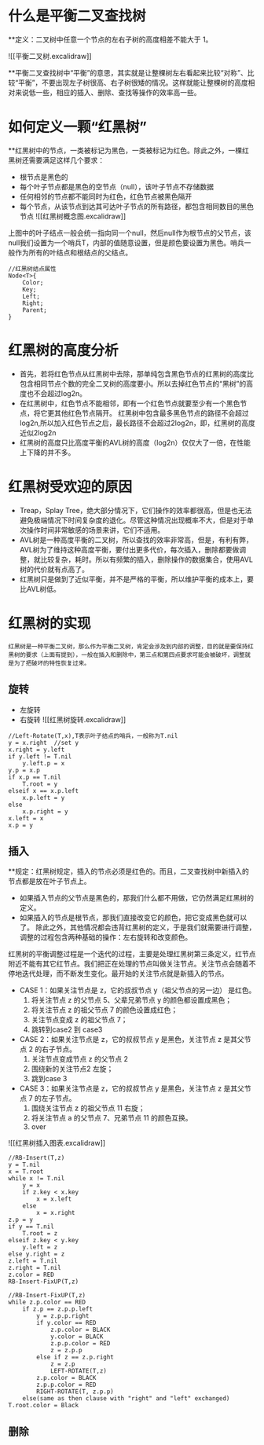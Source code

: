 # 什么是平衡二叉查找树
  **定义：二叉树中任意一个节点的左右子树的高度相差不能大于 1。

![[平衡二叉树.excalidraw]]

**平衡二叉查找树中“平衡”的意思，其实就是让整棵树左右看起来比较“对称”、比较“平衡”，不要出现左子树很高、右子树很矮的情况。这样就能让整棵树的高度相对来说低一些，相应的插入、删除、查找等操作的效率高一些。

# 如何定义一颗“红黑树”
**红黑树中的节点，一类被标记为黑色，一类被标记为红色。除此之外，一棵红黑树还需要满足这样几个要求：
* 根节点是黑色的
* 每个叶子节点都是黑色的空节点（null），该叶子节点不存储数据
* 任何相邻的节点都不能同时为红色，红色节点被黑色隔开
* 每个节点，从该节点到达其可达叶子节点的所有路径，都包含相同数目的黑色节点
![[红黑树概念图.excalidraw]]

上图中的叶子结点一般会统一指向同一个null，然后null作为根节点的父节点，该null我们设置为一个哨兵T，内部的值随意设置，但是颜色要设置为黑色。哨兵一般作为所有的叶结点和根结点的父结点。
```
//红黑树结点属性
Node<T>{
	Color;
	Key;
	Left;
	Right;
	Parent;
}
```

# 红黑树的高度分析
* 首先，若将红色节点从红黑树中去除，那单纯包含黑色节点的红黑树的高度比包含相同节点个数的完全二叉树的高度要小。所以去掉红色节点的“黑树”的高度也不会超过log2n。 
* 在红黑树中，红色节点不能相邻，即有一个红色节点就要至少有一个黑色节点，将它更其他红色节点隔开。 红黑树中包含最多黑色节点的路径不会超过log2n,所以加入红色节点之后，最长路径不会超过2log2n，即，红黑树的高度近似2log2n 
* 红黑树的高度只比高度平衡的AVL树的高度（log2n）仅仅大了一倍，在性能上下降的并不多。

# 红黑树受欢迎的原因
* Treap，Splay Tree，绝大部分情况下，它们操作的效率都很高，但是也无法避免极端情况下时间复杂度的退化。尽管这种情况出现概率不大，但是对于单次操作时间非常敏感的场景来讲，它们不适用。 
* AVL树是一种高度平衡的二叉树，所以查找的效率非常高，但是，有利有弊，AVL树为了维持这种高度平衡，要付出更多代价，每次插入，删除都要做调整，就比较复杂，耗时。所以有频繁的插入，删除操作的数据集合，使用AVL树的代价就有点高了。 
* 红黑树只是做到了近似平衡，并不是严格的平衡，所以维护平衡的成本上，要比AVL树低。

# 红黑树的实现
    红黑树是一种平衡二叉树，那么作为平衡二叉树，肯定会涉及到内部的调整，目的就是要保持红黑树的要求（上面有提到），一般在插入和删除中，第三点和第四点要求可能会被破坏，调整就是为了把破坏的特性恢复过来。
## 旋转
* 左旋转
* 右旋转
![[红黑树旋转.excalidraw]]
```
//Left-Rotate(T,x),T表示叶子结点的哨兵，一般称为T.nil
y = x.right  //set y
x.right = y.left
if y.left != T.nil
	y.left.p = x
y.p = x.p
if x.p == T.nil
	T.root = y
elseif x == x.p.left
	x.p.left = y
else 
	x.p.right = y
x.left = x
x.p = y
```

## 插入

**规定：红黑树规定，插入的节点必须是红色的。而且，二叉查找树中新插入的节点都是放在叶子节点上。
* 如果插入节点的父节点是黑色的，那我们什么都不用做，它仍然满足红黑树的定义。
* 如果插入的节点是根节点，那我们直接改变它的颜色，把它变成黑色就可以了。
除此之外，其他情况都会违背红黑树的定义，于是我们就需要进行调整，调整的过程包含两种基础的操作：左右旋转和改变颜色。

红黑树的平衡调整过程是一个迭代的过程，主要是处理红黑树第三条定义，红节点附近不能有其它红节点。我们把正在处理的节点叫做关注节点。关注节点会随着不停地迭代处理，而不断发生变化。最开始的关注节点就是新插入的节点。

* CASE 1：如果关注节点是 z，它的叔叔节点 y（祖父节点的另一边） 是红色。
	1. 将关注节点 z 的父节点 5、父辈兄弟节点 y 的颜色都设置成黑色；
	2. 将关注节点 z 的祖父节点 7 的颜色设置成红色；
	3. 关注节点变成 z 的祖父节点 7；
	4. 跳转到case2 到 case3
* CASE 2：如果关注节点是 z，它的叔叔节点 y 是黑色，关注节点 z 是其父节点 2 的右子节点。
	 1. 关注节点变成节点 z 的父节点 2
	 2. 围绕新的关注节点2 左旋；
	 3. 跳到case 3
* CASE 3：如果关注节点是 z，它的叔叔节点 y 是黑色，关注节点 z 是其父节点 7 的左子节点。
	1. 围绕关注节点 z 的祖父节点 11 右旋；
	2. 将关注节点 a 的父节点 7、兄弟节点 11 的颜色互换。
	3. over

![[红黑树插入图表.excalidraw]]

```
//RB-Insert(T,z)
y = T.nil
x = T.root
while x != T.nil
	y = x
	if z.key < x.key
		x = x.left
	else
		x = x.right
z.p = y
if y == T.nil
	T.root = z
elseif z.key < y.key
	y.left = z
else y.right = z
z.left = T.nil
z.right = T.nil
z.color = RED
RB-Insert-FixUP(T,z)
```

```
//RB-Insert-FixUP(T,z)
while z.p.color == RED
	if z.p == z.p.p.left
		y = z.p.p.right
		if y.color == RED
			z.p.color = BLACK
			y.color = BLACK
			z.p.p.color = RED
			z = z.p.p
		else if z == z.p.right
			z = z.p
			LEFT-ROTATE(T,z)
		z.p.color = BLACK
		z.p.p.color = RED
		RIGHT-ROTATE(T, z.p.p)
	else(same as then clause with "right" and "left" exchanged)
T.root.color = Black
```
## 删除
